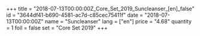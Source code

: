 +++
title = "2018-07-13T00:00:00Z_Core_Set_2019_Suncleanser_[en]_false"
id = "3644df41-b690-4581-ac7d-c85cec75411f"
date = "2018-07-13T00:00:00Z"
name = "Suncleanser"
lang = ["en"]
price = "4.68"
quantity = 1
foil = false
set = "Core Set 2019"
+++
